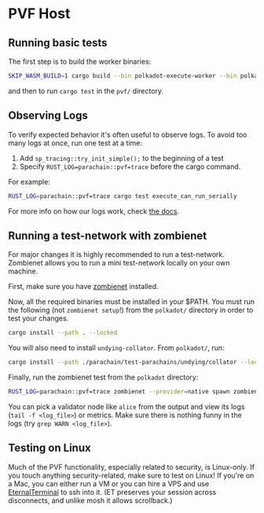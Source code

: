 # PVF Host

## Running basic tests

The first step is to build the worker binaries:

```sh
SKIP_WASM_BUILD=1 cargo build --bin polkadot-execute-worker --bin polkadot-prepare-worker
```

and then to run `cargo test` in the `pvf/` directory.

## Observing Logs

To verify expected behavior it's often useful to observe logs. To avoid too many logs at once, run one test at a time:

1. Add `sp_tracing::try_init_simple();` to the beginning of a test
2. Specify `RUST_LOG=parachain::pvf=trace` before the cargo command.

For example:

```sh
RUST_LOG=parachain::pvf=trace cargo test execute_can_run_serially
```

For more info on how our logs work, check [the docs](https://github.com/paritytech/polkadot-sdk/blob/master/polkadot/node/gum/src/lib.rs).

## Running a test-network with zombienet

For major changes it is highly recommended to run a test-network. Zombienet allows you to run a mini test-network locally on your own machine.

First, make sure you have [zombienet](https://github.com/paritytech/zombienet) installed.

Now, all the required binaries must be installed in your $PATH. You must run the following (not `zombienet setup`!) from the `polkadot/` directory in order to test your changes.

```sh
cargo install --path . --locked
```

You will also need to install `undying-collator`. From `polkadot/`, run:

```sh
cargo install --path ./parachain/test-parachains/undying/collator --locked
```

Finally, run the zombienet test from the `polkadot` directory:

```sh
RUST_LOG=parachain::pvf=trace zombienet --provider=native spawn zombienet_tests/functional/0001-parachains-pvf.toml
```

You can pick a validator node like `alice` from the output and view its logs (`tail -f <log_file>`) or metrics. Make sure there is nothing funny in the logs (try `grep WARN <log_file>`).

## Testing on Linux

Much of the PVF functionality, especially related to security, is Linux-only. If you touch anything security-related, make sure to test on Linux! If you're on a Mac, you can either run a VM or you can hire a VPS and use [EternalTerminal](https://github.com/MisterTea/EternalTerminal) to ssh into it. (ET preserves your session across disconnects, and unlike mosh it allows scrollback.)
